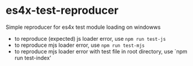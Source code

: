 # es4x-test-reproducer
Simple reproducer for es4x test module loading on windowws

* to reproduce (expected) js loader error, use `npm run test-js`
* to reproduce mjs loader error, use `npm run test-mjs`
* to reproduce mjs loader error with test file in root directory, use `npm run test-index'